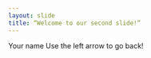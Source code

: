 ```yaml
---
layout: slide
title: “Welcome to our second slide!”
---
```

Your name
Use the left arrow to go back!
